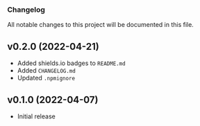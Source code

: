### Changelog

All notable changes to this project will be documented in this file.

## v0.2.0 (2022-04-21)

- Added shields.io badges to `README.md`
- Added `CHANGELOG.md`
- Updated `.npmignore`

## v0.1.0 (2022-04-07)

- Initial release
